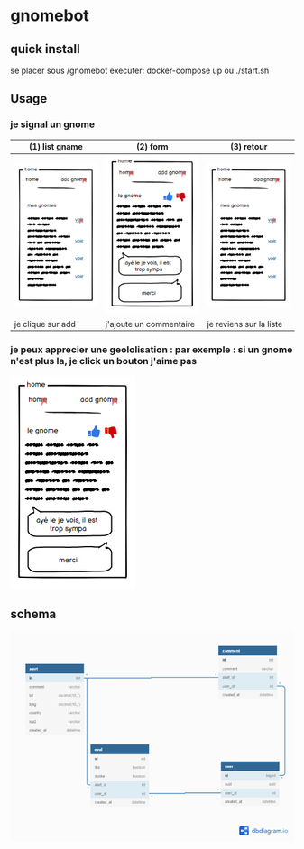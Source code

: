 # gnomebot

## quick install

se placer sous /gnomebot
executer: 
    docker-compose up
    ou
    ./start.sh

## Usage

###  je signal un gnome

(1) list gname | (2) form | (3) retour 
--| -- | --
![](./docs/100.PNG) | ![](./docs/120.PNG) | ![](./docs/100.PNG)
je clique sur add | j'ajoute un commentaire | je reviens sur la liste


###  je peux apprecier une geololisation : par exemple : si un gnome n'est plus la, je click un bouton j'aime pas

![](./docs/120.PNG)

## schema

![sql](./docs/gnomebot.png)